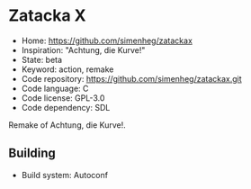 # Zatacka X

- Home: https://github.com/simenheg/zatackax
- Inspiration: "Achtung, die Kurve!"
- State: beta
- Keyword: action, remake
- Code repository: https://github.com/simenheg/zatackax.git
- Code language: C
- Code license: GPL-3.0
- Code dependency: SDL

Remake of Achtung, die Kurve!.

## Building

- Build system: Autoconf
